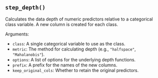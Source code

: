 ## `step_depth()`

Calculates the data depth of numeric predictors relative to a categorical class variable. A new column is created for each class.

Arguments:
* `class`: A single categorical variable to use as the class.
* `metric`: The method for calculating depth (e.g., `"halfspace"`, `"Mahalanobis"`).
* `options`: A list of options for the underlying depth functions.
* `prefix`: A prefix for the names of the new columns.
* `keep_original_cols`: Whether to retain the original predictors.
